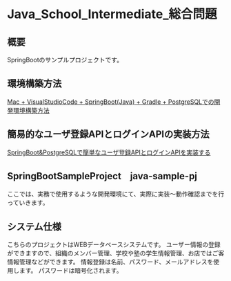 # Java_School_Intermediate_総合問題

## 概要
SpringBootのサンプルプロジェクトです。

## 環境構築方法
[Mac + VisualStudioCode + SpringBoot(Java) + Gradle + PostgreSQLでの開発環境構築方法](https://qiita.com/ngnmsn/items/a8c52460739051d60760)

## 簡易的なユーザ登録APIとログインAPIの実装方法
[SpringBoot&PostgreSQLで簡単なユーザ登録APIとログインAPIを実装する](https://qiita.com/ngnmsn/items/636055bcc018783daa7f)

## SpringBootSampleProject　java-sample-pj
ここでは、実務で使用するような開発環境にて、実際に実装～動作確認までを行っていきます。
## システム仕様
こちらのプロジェクトはWEBデータベースシステムです。
ユーザー情報の登録ができますので、組織のメンバー管理、学校や塾の学生情報管理、お店ではご客情報管理などができます。
情報登録は名前、パスワード、メールアドレスを使用します。
パスワードは暗号化されます。
